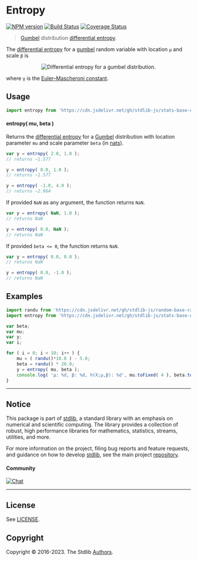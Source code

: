 <!--

@license Apache-2.0

Copyright (c) 2018 The Stdlib Authors.

Licensed under the Apache License, Version 2.0 (the "License");
you may not use this file except in compliance with the License.
You may obtain a copy of the License at

   http://www.apache.org/licenses/LICENSE-2.0

Unless required by applicable law or agreed to in writing, software
distributed under the License is distributed on an "AS IS" BASIS,
WITHOUT WARRANTIES OR CONDITIONS OF ANY KIND, either express or implied.
See the License for the specific language governing permissions and
limitations under the License.

-->

# Entropy

[![NPM version][npm-image]][npm-url] [![Build Status][test-image]][test-url] [![Coverage Status][coverage-image]][coverage-url] <!-- [![dependencies][dependencies-image]][dependencies-url] -->

> [Gumbel][gumbel-distribution] distribution [differential entropy][entropy].

<!-- Section to include introductory text. Make sure to keep an empty line after the intro `section` element and another before the `/section` close. -->

<section class="intro">

The [differential entropy][entropy] for a [gumbel][gumbel-distribution] random variable with location `μ` and scale `β` is

<!-- <equation class="equation" label="eq:gumbel_entropy" align="center" raw="h\left( X \right) = \ln(\beta )+\gamma+1" alt="Differential entropy for a gumbel distribution."> -->

<div class="equation" align="center" data-raw-text="h\left( X \right) = \ln(\beta )+\gamma+1" data-equation="eq:gumbel_entropy">
    <img src="https://cdn.jsdelivr.net/gh/stdlib-js/stdlib@51534079fef45e990850102147e8945fb023d1d0/lib/node_modules/@stdlib/stats/base/dists/gumbel/entropy/docs/img/equation_gumbel_entropy.svg" alt="Differential entropy for a gumbel distribution.">
    <br>
</div>

<!-- </equation> -->

where `γ` is the [Euler–Mascheroni constant][euler-mascheroni].

</section>

<!-- /.intro -->

<!-- Package usage documentation. -->



<section class="usage">

## Usage

```javascript
import entropy from 'https://cdn.jsdelivr.net/gh/stdlib-js/stats-base-dists-gumbel-entropy@deno/mod.js';
```

#### entropy( mu, beta )

Returns the [differential entropy][entropy] for a [Gumbel][gumbel-distribution] distribution with location parameter `mu` and scale parameter `beta` (in [nats][nats]).

```javascript
var y = entropy( 2.0, 1.0 );
// returns ~1.577

y = entropy( 0.0, 1.0 );
// returns ~1.577

y = entropy( -1.0, 4.0 );
// returns ~2.964
```

If provided `NaN` as any argument, the function returns `NaN`.

```javascript
var y = entropy( NaN, 1.0 );
// returns NaN

y = entropy( 0.0, NaN );
// returns NaN
```

If provided `beta <= 0`, the function returns `NaN`.

```javascript
var y = entropy( 0.0, 0.0 );
// returns NaN

y = entropy( 0.0, -1.0 );
// returns NaN
```

</section>

<!-- /.usage -->

<!-- Package usage notes. Make sure to keep an empty line after the `section` element and another before the `/section` close. -->

<section class="notes">

</section>

<!-- /.notes -->

<!-- Package usage examples. -->

<section class="examples">

## Examples

<!-- eslint no-undef: "error" -->

```javascript
import randu from 'https://cdn.jsdelivr.net/gh/stdlib-js/random-base-randu@deno/mod.js';
import entropy from 'https://cdn.jsdelivr.net/gh/stdlib-js/stats-base-dists-gumbel-entropy@deno/mod.js';

var beta;
var mu;
var y;
var i;

for ( i = 0; i < 10; i++ ) {
    mu = ( randu()*10.0 ) - 5.0;
    beta = randu() * 20.0;
    y = entropy( mu, beta );
    console.log( 'µ: %d, β: %d, h(X;µ,β): %d', mu.toFixed( 4 ), beta.toFixed( 4 ), y.toFixed( 4 ) );
}
```

</section>

<!-- /.examples -->

<!-- Section to include cited references. If references are included, add a horizontal rule *before* the section. Make sure to keep an empty line after the `section` element and another before the `/section` close. -->

<section class="references">

</section>

<!-- /.references -->

<!-- Section for related `stdlib` packages. Do not manually edit this section, as it is automatically populated. -->

<section class="related">

</section>

<!-- /.related -->

<!-- Section for all links. Make sure to keep an empty line after the `section` element and another before the `/section` close. -->


<section class="main-repo" >

* * *

## Notice

This package is part of [stdlib][stdlib], a standard library with an emphasis on numerical and scientific computing. The library provides a collection of robust, high performance libraries for mathematics, statistics, streams, utilities, and more.

For more information on the project, filing bug reports and feature requests, and guidance on how to develop [stdlib][stdlib], see the main project [repository][stdlib].

#### Community

[![Chat][chat-image]][chat-url]

---

## License

See [LICENSE][stdlib-license].


## Copyright

Copyright &copy; 2016-2023. The Stdlib [Authors][stdlib-authors].

</section>

<!-- /.stdlib -->

<!-- Section for all links. Make sure to keep an empty line after the `section` element and another before the `/section` close. -->

<section class="links">

[npm-image]: http://img.shields.io/npm/v/@stdlib/stats-base-dists-gumbel-entropy.svg
[npm-url]: https://npmjs.org/package/@stdlib/stats-base-dists-gumbel-entropy

[test-image]: https://github.com/stdlib-js/stats-base-dists-gumbel-entropy/actions/workflows/test.yml/badge.svg?branch=main
[test-url]: https://github.com/stdlib-js/stats-base-dists-gumbel-entropy/actions/workflows/test.yml?query=branch:main

[coverage-image]: https://img.shields.io/codecov/c/github/stdlib-js/stats-base-dists-gumbel-entropy/main.svg
[coverage-url]: https://codecov.io/github/stdlib-js/stats-base-dists-gumbel-entropy?branch=main

<!--

[dependencies-image]: https://img.shields.io/david/stdlib-js/stats-base-dists-gumbel-entropy.svg
[dependencies-url]: https://david-dm.org/stdlib-js/stats-base-dists-gumbel-entropy/main

-->

[chat-image]: https://img.shields.io/gitter/room/stdlib-js/stdlib.svg
[chat-url]: https://gitter.im/stdlib-js/stdlib/

[stdlib]: https://github.com/stdlib-js/stdlib

[stdlib-authors]: https://github.com/stdlib-js/stdlib/graphs/contributors

[umd]: https://github.com/umdjs/umd
[es-module]: https://developer.mozilla.org/en-US/docs/Web/JavaScript/Guide/Modules

[deno-url]: https://github.com/stdlib-js/stats-base-dists-gumbel-entropy/tree/deno
[umd-url]: https://github.com/stdlib-js/stats-base-dists-gumbel-entropy/tree/umd
[esm-url]: https://github.com/stdlib-js/stats-base-dists-gumbel-entropy/tree/esm
[branches-url]: https://github.com/stdlib-js/stats-base-dists-gumbel-entropy/blob/main/branches.md

[stdlib-license]: https://raw.githubusercontent.com/stdlib-js/stats-base-dists-gumbel-entropy/main/LICENSE

[euler-mascheroni]: https://en.wikipedia.org/wiki/Euler%E2%80%93Mascheroni_constant

[gumbel-distribution]: https://en.wikipedia.org/wiki/Gumbel_distribution

[entropy]: https://en.wikipedia.org/wiki/Entropy_%28information_theory%29

[nats]: https://en.wikipedia.org/wiki/Nat_%28unit%29

</section>

<!-- /.links -->

